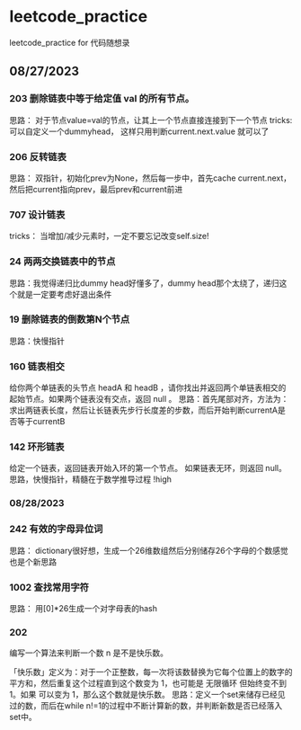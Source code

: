 # leetcode_practice
leetcode_practice for 代码随想录
## 08/27/2023 
### 203 删除链表中等于给定值 val 的所有节点。
思路： 对于节点value=val的节点，让其上一个节点直接连接到下一个节点
tricks: 可以自定义一个dummyhead， 这样只用判断current.next.value 就可以了
### 206 反转链表
思路： 双指针，初始化prev为None，然后每一步中，首先cache current.next， 然后把current指向prev，最后prev和current前进
### 707 设计链表
tricks： 当增加/减少元素时，一定不要忘记改变self.size!
### 24 两两交换链表中的节点
思路：我觉得递归比dummy head好懂多了，dummy head那个太绕了，递归这个就是一定要考虑好退出条件
### 19 删除链表的倒数第N个节点
思路：快慢指针
### 160 链表相交
给你两个单链表的头节点 headA 和 headB ，请你找出并返回两个单链表相交的起始节点。如果两个链表没有交点，返回 null 。
思路：首先尾部对齐，方法为：求出两链表长度，然后让长链表先步行长度差的步数，而后开始判断currentA是否等于currentB
### 142 环形链表
给定一个链表，返回链表开始入环的第一个节点。 如果链表无环，则返回 null。
思路，快慢指针，精髓在于数学推导过程 !high


### 08/28/2023
### 242 有效的字母异位词
思路： dictionary很好想，生成一个26维数组然后分别储存26个字母的个数感觉也是个新思路
### 1002 查找常用字符
思路： 用[0]*26生成一个对字母表的hash
### 202
编写一个算法来判断一个数 n 是不是快乐数。

「快乐数」定义为：对于一个正整数，每一次将该数替换为它每个位置上的数字的平方和，然后重复这个过程直到这个数变为 1，也可能是 无限循环 但始终变不到 1。如果 可以变为  1，那么这个数就是快乐数。
思路：定义一个set来储存已经见过的数，而后在while n!=1的过程中不断计算新的数，并判断新数是否已经落入set中。
